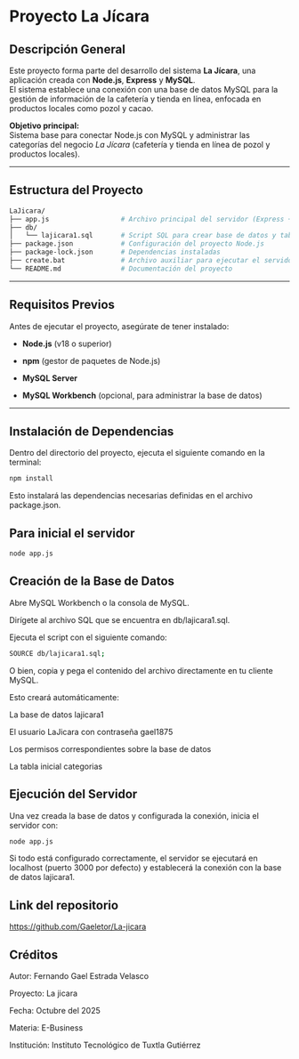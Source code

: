 # Proyecto La Jícara

## Descripción General
Este proyecto forma parte del desarrollo del sistema **La Jícara**, una aplicación creada con **Node.js**, **Express** y **MySQL**.  
El sistema establece una conexión con una base de datos MySQL para la gestión de información de la cafetería y tienda en línea, enfocada en productos locales como pozol y cacao.

**Objetivo principal:**  
Sistema base para conectar Node.js con MySQL y administrar las categorías del negocio *La Jícara* (cafetería y tienda en línea de pozol y productos locales).

---

## Estructura del Proyecto

```bash
LaJicara/
├── app.js                  # Archivo principal del servidor (Express + MySQL)
├── db/
│   └── lajicara1.sql       # Script SQL para crear base de datos y tabla
├── package.json            # Configuración del proyecto Node.js
├── package-lock.json       # Dependencias instaladas
├── create.bat              # Archivo auxiliar para ejecutar el servidor (opcional)
└── README.md               # Documentación del proyecto

```


---

## Requisitos Previos

Antes de ejecutar el proyecto, asegúrate de tener instalado:

- **Node.js** (v18 o superior)

- **npm** (gestor de paquetes de Node.js)

- **MySQL Server**

- **MySQL Workbench** (opcional, para administrar la base de datos)

---

## Instalación de Dependencias

Dentro del directorio del proyecto, ejecuta el siguiente comando en la terminal:

```bash
npm install
```
Esto instalará las dependencias necesarias definidas en el archivo package.json.

## Para inicial el servidor

```bash
node app.js
```
## Creación de la Base de Datos

Abre MySQL Workbench o la consola de MySQL.

Dirígete al archivo SQL que se encuentra en db/lajicara1.sql.

Ejecuta el script con el siguiente comando:
```bash
SOURCE db/lajicara1.sql;
```
O bien, copia y pega el contenido del archivo directamente en tu cliente MySQL.

Esto creará automáticamente:

La base de datos lajicara1

El usuario LaJicara con contraseña gael1875

Los permisos correspondientes sobre la base de datos

La tabla inicial categorias

## Ejecución del Servidor
Una vez creada la base de datos y configurada la conexión, inicia el servidor con:
``` bash
node app.js
```
Si todo está configurado correctamente, el servidor se ejecutará en localhost (puerto 3000 por defecto) y establecerá la conexión con la base de datos lajicara1.

## Link del repositorio
https://github.com/Gaeletor/La-jicara

## Créditos

Autor: Fernando Gael Estrada Velasco

Proyecto: La jicara

Fecha: Octubre del 2025

Materia: E-Business

Institución: Instituto Tecnológico de Tuxtla Gutiérrez